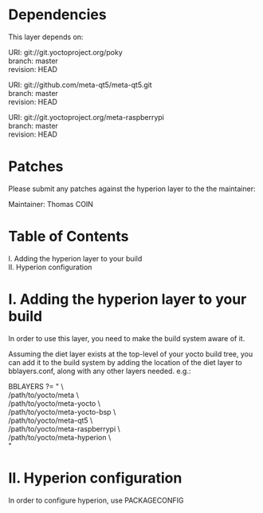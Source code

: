 Dependencies
============

This layer depends on:

  URI: git://git.yoctoproject.org/poky  
  branch: master  
  revision: HEAD
  
  URI: git://github.com/meta-qt5/meta-qt5.git  
  branch: master  
  revision: HEAD
  
  URI: git://git.yoctoproject.org/meta-raspberrypi  
  branch: master  
  revision: HEAD

Patches
=======

Please submit any patches against the hyperion layer to the
the maintainer:

Maintainer: Thomas COIN <esvcorp at gmail.com>


Table of Contents
=================

  I. Adding the hyperion layer to your build  
 II. Hyperion configuration


I. Adding the hyperion layer to your build
==========================================

In order to use this layer, you need to make the build system aware of
it.

Assuming the diet layer exists at the top-level of your
yocto build tree, you can add it to the build system by adding the
location of the diet layer to bblayers.conf, along with any
other layers needed. e.g.:

  BBLAYERS ?= " \  
    /path/to/yocto/meta \  
    /path/to/yocto/meta-yocto \  
    /path/to/yocto/meta-yocto-bsp \  
    /path/to/yocto/meta-qt5 \  
    /path/to/yocto/meta-raspberrypi \  
    /path/to/yocto/meta-hyperion \  
    "


II. Hyperion configuration
==========================

In order to configure hyperion, use PACKAGECONFIG

